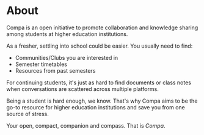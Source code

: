 # About

Compa is an open initiative to promote collaboration and knowledge sharing among students at higher education institutions.

As a fresher, settling into school could be easier. You usually need to find:

- Communities/Clubs you are interested in
- Semester timetables
- Resources from past semesters

For continuing students, it's just as hard to find documents or class notes when conversations are scattered across multiple platforms.

Being a student is hard enough, we know. That's why Compa aims to be the go-to resource for higher education institutions and save you from one source of stress.

Your open, compact, companion and compass. That is _Compa_.
